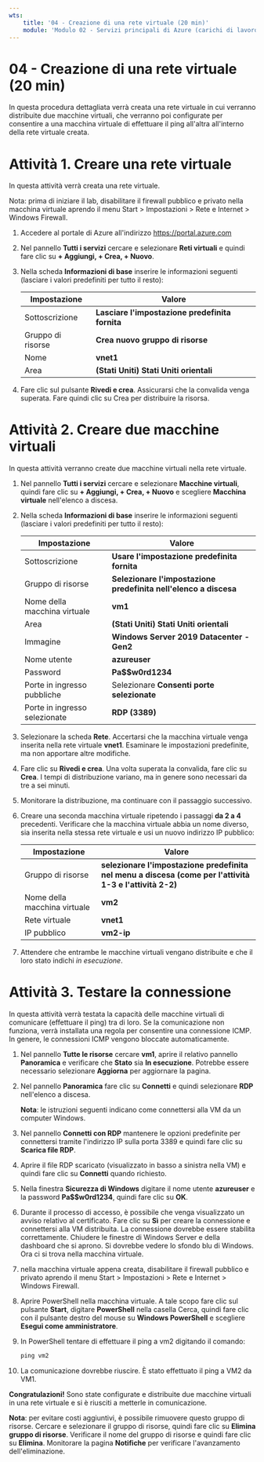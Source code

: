 ```yaml
---
wts:
    title: '04 - Creazione di una rete virtuale (20 min)'
    module: 'Modulo 02 - Servizi principali di Azure (carichi di lavoro)'
---
```

# 04 - Creazione di una rete virtuale (20 min)

In questa procedura dettagliata verrà creata una rete virtuale in cui verranno distribuite due macchine virtuali, che verranno poi configurate per consentire a una macchina virtuale di effettuare il ping all'altra all'interno della rete virtuale creata.

# Attività 1. Creare una rete virtuale 

In questa attività verrà creata una rete virtuale. 

Nota: prima di iniziare il lab, disabilitare il firewall pubblico e privato nella macchina virtuale aprendo il menu Start > Impostazioni > Rete e Internet > Windows Firewall.

1. Accedere al portale di Azure all'indirizzo <a href="https://portal.azure.com" target="_blank"><span style="color: #0066cc;" color="#0066cc">https://portal.azure.com</span></a>

2. Nel pannello **Tutti i servizi** cercare e selezionare **Reti virtuali** e quindi fare clic su **+ Aggiungi, + Crea, + Nuovo**. 

3. Nella scheda **Informazioni di base** inserire le informazioni seguenti (lasciare i valori predefiniti per tutto il resto):

    | Impostazione | Valore | 
    | --- | --- |
    | Sottoscrizione | **Lasciare l'impostazione predefinita fornita** |
    | Gruppo di risorse | **Crea nuovo gruppo di risorse** |
    | Nome | **vnet1** |
    | Area | **(Stati Uniti) Stati Uniti orientali** |
    
   
4. Fare clic sul pulsante **Rivedi e crea**. Assicurarsi che la convalida venga superata. Fare quindi clic su Crea per distribuire la risorsa.


# Attività 2. Creare due macchine virtuali

In questa attività verranno create due macchine virtuali nella rete virtuale. 

1. Nel pannello **Tutti i servizi** cercare e selezionare **Macchine virtuali**, quindi fare clic su **+ Aggiungi, + Crea, + Nuovo** e scegliere **Macchina virtuale** nell'elenco a discesa. 

2. Nella scheda **Informazioni di base** inserire le informazioni seguenti (lasciare i valori predefiniti per tutto il resto):

   | Impostazione | Valore | 
   | --- | --- |
   | Sottoscrizione | **Usare l'impostazione predefinita fornita** |
   | Gruppo di risorse |  **Selezionare l'impostazione predefinita nell'elenco a discesa** |
   | Nome della macchina virtuale | **vm1**|
   | Area | **(Stati Uniti) Stati Uniti orientali** |
   | Immagine | **Windows Server 2019 Datacenter - Gen2** |
   | Nome utente| **azureuser** |
   | Password| **Pa$$w0rd1234** |
   | Porte in ingresso pubbliche| Selezionare **Consenti porte selezionate**  |
   | Porte in ingresso selezionate| **RDP (3389)** |
   

3. Selezionare la scheda **Rete**. Accertarsi che la macchina virtuale venga inserita nella rete virtuale **vnet1**. Esaminare le impostazioni predefinite, ma non apportare altre modifiche. 

4. Fare clic su **Rivedi e crea**. Una volta superata la convalida, fare clic su **Crea**. I tempi di distribuzione variano, ma in genere sono necessari da tre a sei minuti.

5. Monitorare la distribuzione, ma continuare con il passaggio successivo. 

6. Creare una seconda macchina virtuale ripetendo i passaggi **da 2 a 4** precedenti. Verificare che la macchina virtuale abbia un nome diverso, sia inserita nella stessa rete virtuale e usi un nuovo indirizzo IP pubblico:

    | Impostazione | Valore |
    | --- | --- |
    | Gruppo di risorse | **selezionare l'impostazione predefinita nel menu a discesa (come per l'attività 1-3 e l'attività 2-2)** |
    | Nome della macchina virtuale |  **vm2** |
    | Rete virtuale | **vnet1** |
    | IP pubblico | **vm2-ip** |

7. Attendere che entrambe le macchine virtuali vengano distribuite e che il loro stato indichi *in esecuzione*.

# Attività 3. Testare la connessione 

In questa attività verrà testata la capacità delle macchine virtuali di comunicare (effettuare il ping) tra di loro. Se la comunicazione non funziona, verrà installata una regola per consentire una connessione ICMP. In genere, le connessioni ICMP vengono bloccate automaticamente.

1. Nel pannello **Tutte le risorse** cercare **vm1**, aprire il relativo pannello **Panoramica** e verificare che **Stato** sia **In esecuzione**. Potrebbe essere necessario selezionare **Aggiorna** per aggiornare la pagina.

2. Nel pannello **Panoramica** fare clic su **Connetti** e quindi selezionare **RDP** nell'elenco a discesa.

    **Nota**: le istruzioni seguenti indicano come connettersi alla VM da un computer Windows. 

3. Nel pannello **Connetti con RDP** mantenere le opzioni predefinite per connettersi tramite l'indirizzo IP sulla porta 3389 e quindi fare clic su **Scarica file RDP**.

4. Aprire il file RDP scaricato (visualizzato in basso a sinistra nella VM) e quindi fare clic su **Connetti** quando richiesto. 

5. Nella finestra **Sicurezza di Windows** digitare il nome utente **azureuser** e la password **Pa$$w0rd1234**, quindi fare clic su **OK**.

6. Durante il processo di accesso, è possibile che venga visualizzato un avviso relativo al certificato. Fare clic su **Sì** per creare la connessione e connettersi alla VM distribuita. La connessione dovrebbe essere stabilita correttamente. Chiudere le finestre di Windows Server e della dashboard che si aprono. Si dovrebbe vedere lo sfondo blu di Windows. Ora ci si trova nella macchina virtuale.

7. nella macchina virtuale appena creata, disabilitare il firewall pubblico e privato aprendo il menu Start > Impostazioni > Rete e Internet > Windows Firewall.

8. Aprire PowerShell nella macchina virtuale. A tale scopo fare clic sul pulsante **Start**, digitare **PowerShell** nella casella Cerca, quindi fare clic con il pulsante destro del mouse su **Windows PowerShell** e scegliere **Esegui come amministratore**.

9. In PowerShell tentare di effettuare il ping a vm2 digitando il comando:

   ```PowerShell
   ping vm2
   ```

 10. La comunicazione dovrebbe riuscire. È stato effettuato il ping a VM2 da VM1.


**Congratulazioni!** Sono state configurate e distribuite due macchine virtuali in una rete virtuale e si è riusciti a metterle in comunicazione.

**Nota**: per evitare costi aggiuntivi, è possibile rimuovere questo gruppo di risorse. Cercare e selezionare il gruppo di risorse, quindi fare clic su **Elimina gruppo di risorse**. Verificare il nome del gruppo di risorse e quindi fare clic su **Elimina**. Monitorare la pagina **Notifiche** per verificare l'avanzamento dell'eliminazione.
